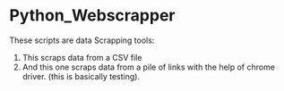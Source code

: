 # Python_Webscrapper
These scripts are data Scrapping tools:
1. This scraps data from a CSV file
2. And this one scraps data from a pile of links with the help of chrome driver. (this is basically testing).
